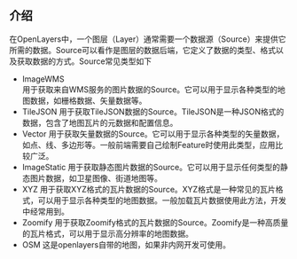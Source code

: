 ## 介绍
在OpenLayers中，一个图层（Layer）通常需要一个数据源（Source）来提供它所需的数据。Source可以看作是图层的数据后端，它定义了数据的类型、格式以及获取数据的方式。Source常见类型如下
- ImageWMS   
  用于获取来自WMS服务的图片数据的Source。它可以用于显示各种类型的地图数据，如栅格数据、矢量数据等。 
- TileJSON
  用于获取TileJSON数据的Source。TileJSON是一种JSON格式的数据，包含了地图瓦片的元数据和配置信息。
- Vector
  用于获取矢量数据的Source。它可以用于显示各种类型的矢量数据，如点、线、多边形等。一般前端需要自己绘制Feature时使用此类型，应用比较广泛。
- ImageStatic
  用于获取静态图片数据的Source。它可以用于显示任何类型的静态图片数据，如卫星图像、街道地图等。
- XYZ
  用于获取XYZ格式的瓦片数据的Source。XYZ格式是一种常见的瓦片格式，可以用于显示各种类型的地图数据。一般加载瓦片数据使用此方法，开发中经常用到。
- Zoomify
  用于获取Zoomify格式的瓦片数据的Source。Zoomify是一种高质量的瓦片格式，可以用于显示高分辨率的地图数据。
- OSM
  这是openlayers自带的地图，如果非内网开发可使用。
